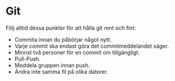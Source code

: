﻿# Git
Följ alltid dessa punkter för att hålla git rent och fint:
* Commita innan du påbörjar något nytt.
* Varje commit ska endast göra det commitmeddelandet säger.
* Minnst två personer för en commit om tillgängligt.
* Pull-Push.
* Meddela gruppen innan push.
* Ändra inte samma fil på olika datorer.